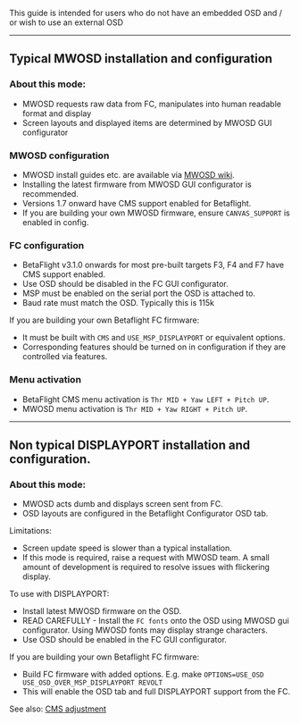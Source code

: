 This guide is intended for users who do not have an embedded OSD and  / or wish to use an external OSD
***

## Typical MWOSD installation and configuration

### About this mode:
* MWOSD requests raw data from FC, manipulates into human readable format and display 
* Screen layouts and displayed items are determined by MWOSD GUI configurator

### MWOSD configuration
* MWOSD install guides etc. are available via [MWOSD wiki](https://github.com/ShikOfTheRa/scarab-osd/wiki).
* Installing the latest firmware from MWOSD GUI configurator is recommended.
* Versions 1.7 onward have CMS support enabled for Betaflight.
* If you are building your own MWOSD firmware, ensure `CANVAS_SUPPORT` is enabled in config.

### FC configuration
* BetaFlight v3.1.0 onwards for most pre-built targets F3, F4 and F7  have CMS support enabled.
* Use OSD should be disabled in the FC GUI configurator.
* MSP must be enabled on the serial port the OSD is attached to.
* Baud rate must match the OSD. Typically this is 115k

If you are building your own Betaflight FC firmware:
* It must be built with `CMS` and `USE_MSP_DISPLAYPORT` or equivalent options.
* Corresponding features should be turned on in configuration if they are controlled via features.

### Menu activation
* BetaFlight CMS menu activation is `Thr MID + Yaw LEFT + Pitch UP`.
* MWOSD menu activation is `Thr MID + Yaw RIGHT + Pitch UP`.


***

## Non typical DISPLAYPORT installation and configuration.

### About this mode:
* MWOSD acts dumb and displays screen sent from FC.
* OSD layouts are configured in the Betaflight Configurator OSD tab.

Limitations:
* Screen update speed is slower than a typical installation.
* If this mode is required, raise a request with MWOSD team. A small amount of development is required to resolve issues with flickering display.

To use with DISPLAYPORT:
* Install latest MWOSD firmware on the OSD.
* READ CAREFULLY - Install the `FC fonts` onto the OSD using MWOSD gui configurator. Using MWOSD fonts may display strange characters.
* Use OSD should be enabled in the FC GUI configurator.

If you are building your own Betaflight FC firmware:
* Build FC firmware with added options. E.g. make `OPTIONS=USE_OSD USE_OSD_OVER_MSP_DISPLAYPORT REVOLT`
* This will enable the OSD tab and full DISPLAYPORT support from the FC.

See also: [CMS adjustment](https://github.com/betaflight/betaflight/wiki/OSD-and-CMS-Adjusting-Screen)



